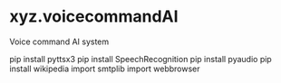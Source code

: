 # xyz.voicecommandAI
Voice command AI system

pip install pyttsx3 
pip install SpeechRecognition
pip install pyaudio
pip install wikipedia
import smtplib
import webbrowser
